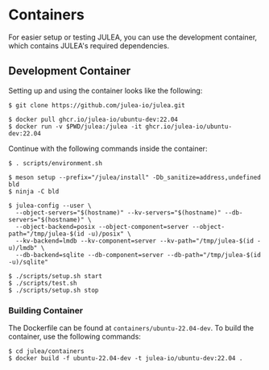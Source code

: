 # Containers

For easier setup or testing JULEA, you can use the development container, which contains JULEA's required dependencies.

## Development Container

Setting up and using the container looks like the following:

```console
$ git clone https://github.com/julea-io/julea.git

$ docker pull ghcr.io/julea-io/ubuntu-dev:22.04
$ docker run -v $PWD/julea:/julea -it ghcr.io/julea-io/ubuntu-dev:22.04
```

Continue with the following commands inside the container:

```console
$ . scripts/environment.sh

$ meson setup --prefix="/julea/install" -Db_sanitize=address,undefined bld
$ ninja -C bld

$ julea-config --user \
  --object-servers="$(hostname)" --kv-servers="$(hostname)" --db-servers="$(hostname)" \
  --object-backend=posix --object-component=server --object-path="/tmp/julea-$(id -u)/posix" \
  --kv-backend=lmdb --kv-component=server --kv-path="/tmp/julea-$(id -u)/lmdb" \
  --db-backend=sqlite --db-component=server --db-path="/tmp/julea-$(id -u)/sqlite"

$ ./scripts/setup.sh start
$ ./scripts/test.sh
$ ./scripts/setup.sh stop
```

### Building Container

The Dockerfile can be found at `containers/ubuntu-22.04-dev`.
To build the container, use the following commands:

```console
$ cd julea/containers
$ docker build -f ubuntu-22.04-dev -t julea-io/ubuntu-dev:22.04 .
```
